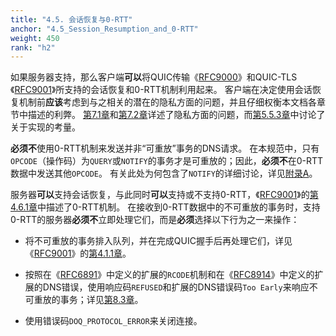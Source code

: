 ```yaml
---
title: "4.5. 会话恢复与0-RTT"
anchor: "4.5_Session_Resumption_and_0-RTT"
weight: 450
rank: "h2"
---
```


如果服务器支持，那么客户端**可以**将QUIC传输《[RFC9000]()》和QUIC-TLS《[RFC9001]()》所支持的会话恢复和0-RTT机制利用起来。
客户端在决定使用会话恢复机制前**应该**考虑到与之相关的潜在的隐私方面的问题，并且仔细权衡本文档各章节中描述的利弊。
[第7.1章]()和[第7.2章]()详述了隐私方面的问题，而[第5.5.3章]()中讨论了关于实现的考量。

**必须不**使用0-RTT机制来发送并非“可重放”事务的DNS请求。
在本规范中，只有`OPCODE`（操作码）为`QUERY`或`NOTIFY`的事务才是可重放的；因此，**必须不**在0-RTT数据中发送其他`OPCODE`。
有关此处为何包含了`NOTIFY`的详细讨论，详见[附录A]()。

服务器**可以**支持会话恢复，与此同时**可以**支持或不支持0-RTT，《[RFC9001]()》的[第4.6.1章]()中描述了0-RTT机制。
在接收到0-RTT数据中的不可重放的事务时，支持0-RTT的服务器**必须不**立即处理它们，而是**必须**选择以下行为之一来操作：

* 将不可重放的事务排入队列，并在完成QUIC握手后再处理它们，详见《[RFC9001]()》的[第4.1.1章]()。

* 按照在《[RFC6891]()》中定义的扩展的`RCODE`机制和在《[RFC8914]()》中定义的扩展的DNS错误，使用响应码`REFUSED`和扩展的DNS错误码`Too Early`来响应不可重放的事务；详见[第8.3章]()。

* 使用错误码`DOQ_PROTOCOL_ERROR`来关闭连接。
